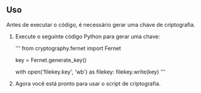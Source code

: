 ## Uso

Antes de executar o código, é necessário gerar uma chave de criptografia.

1. Execute o seguinte código Python para gerar uma chave:

    '''
    from cryptography.fernet import Fernet

    key = Fernet.generate_key()

    with open('filekey.key', 'wb') as filekey:
        filekey.write(key)
    '''

2. Agora você está pronto para usar o script de criptografia.
